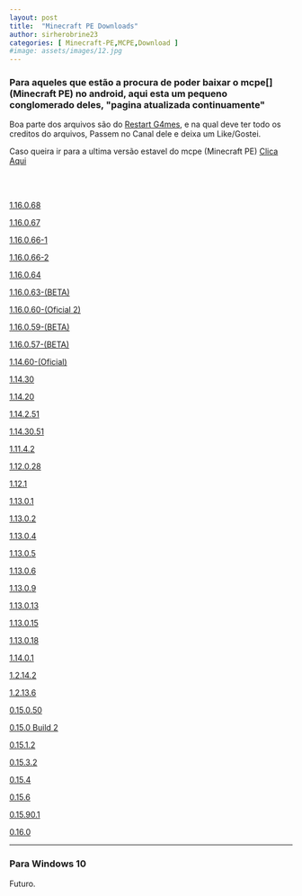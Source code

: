 ```yaml
---
layout: post
title:  "Minecraft PE Downloads"
author: sirherobrine23
categories: [ Minecraft-PE,MCPE,Download ]
#image: assets/images/12.jpg
---
```


### Para aqueles que estão a procura de poder baixar o mcpe[](Minecraft PE) no android, aqui esta um pequeno conglomerado deles, "pagina atualizada continuamente"

Boa parte dos arquivos são do [Restart G4mes](https://www.youtube.com/channel/UCRn3MAs2f7hanjivuqEXUtw), e na qual deve ter todo os creditos do arquivos, Passem no Canal dele e deixa um Like/Gostei.

Caso queira ir para a ultima versão estavel do mcpe (Minecraft PE) [Clica Aqui](#ultima)

<br><br>

[1.16.0.68](https://files.sirherobrine23.org/Minecraft/Mcpe/18-07-2020/1.16.0.68.apk)

[1.16.0.67](https://files.sirherobrine23.org/Minecraft/Mcpe/18-07-2020/1.16.0.67.apk)

[1.16.0.66-1](https://files.sirherobrine23.org/Minecraft/Mcpe/18-07-2020/1.16.0.66-1.apk)

[1.16.0.66-2](https://files.sirherobrine23.org/Minecraft/Mcpe/18-07-2020/1.16.0.66-2.apk)

[1.16.0.64](https://files.sirherobrine23.org/Minecraft/Mcpe/18-07-2020/1.16.0.64.apk)

[1.16.0.63-(BETA)](https://files.sirherobrine23.org/Minecraft/Mcpe/1.16.0.63[](BETA).apk)

[1.16.0.60-(Oficial 2)](https://files.sirherobrine23.org/Minecraft/Mcpe/1.14.60[](of).apk)

 [1.16.0.59-(BETA)](https://files.sirherobrine23.org/Minecraft/Mcpe/1.16.0.59[](beta).apk)
  
 [1.16.0.57-(BETA)](https://files.sirherobrine23.org/Minecraft/Mcpe/1.16.0.57[](beta).apk)
 
[1.14.60-(Oficial)](https://files.sirherobrine23.org/Minecraft/Mcpe/1.14.60.apk)

[1.14.30](https://files.sirherobrine23.org/Minecraft/Mcpe/Minecraft_bedrock_1.14.30.2-Oficial_.apk)

[1.14.20](https://files.sirherobrine23.org/Minecraft/Mcpe/Minecraft-Bedrock_1.14.20.1-Oficial_.apk)

[1.14.2.51](https://files.sirherobrine23.org/Minecraft/Mcpe/Minecraft-Bedrock_1.14.2.51_.apk)
  
[1.14.30.51](https://files.sirherobrine23.org/Minecraft/Mcpe/Minecraft-Bedrock_1.14.30.51_.apk)
 
[1.11.4.2](https://files.sirherobrine23.org/Minecraft/Mcpe/1.xx.x/1.11.4.2.apk)

[1.12.0.28](https://files.sirherobrine23.org/Minecraft/Mcpe/1.xx.x/1.12.0.28.apk)
 
[1.12.1](https://files.sirherobrine23.org/Minecraft/Mcpe/1.xx.x/1.12.1.apk)
    
[1.13.0.1](https://files.sirherobrine23.org/Minecraft/Mcpe/1.xx.x/1.13.0.1.apk)
  
[1.13.0.2](https://files.sirherobrine23.org/Minecraft/Mcpe/1.xx.x/1.13.0.2.apk)
  
[1.13.0.4](https://files.sirherobrine23.org/Minecraft/Mcpe/1.xx.x/1.13.0.4.apk)

[1.13.0.5](https://files.sirherobrine23.org/Minecraft/Mcpe/1.xx.x/1.13.0.5.apk)
  
[1.13.0.6](https://files.sirherobrine23.org/Minecraft/Mcpe/1.xx.x/1.13.0.6.apk)

[1.13.0.9](https://files.sirherobrine23.org/Minecraft/Mcpe/1.xx.x/1.13.0.9.apk)

[1.13.0.13](https://files.sirherobrine23.org/Minecraft/Mcpe/1.xx.x/1.13.0.13.apk)

[1.13.0.15](https://files.sirherobrine23.org/Minecraft/Mcpe/1.xx.x/1.13.0.15.apk)
  
[1.13.0.18](https://files.sirherobrine23.org/Minecraft/Mcpe/1.xx.x/1.13.0.18.apk)
  
[1.14.0.1](https://files.sirherobrine23.org/Minecraft/Mcpe/1.xx.x/1.14.0.1.apk)
  
[1.2.14.2](https://files.sirherobrine23.org/Minecraft/Mcpe/1.xx.x/MCPE+1.2.14.2.apk)
  
[1.2.13.6](https://files.sirherobrine23.org/Minecraft/Mcpe/1.xx.x/MCPE+1.2.13.6.apk)
  
[0.15.0.50](https://files.sirherobrine23.org/Minecraft/Mcpe/0.xx.x/0.15.0.50.apk)
  
[0.15.0 Build 2](https://files.sirherobrine23.org/Minecraft/Mcpe/0.xx.x/0.15.0+Build+2.apk)
  
[0.15.1.2](https://files.sirherobrine23.org/Minecraft/Mcpe/0.xx.x/0.15.1.2.apk)
  
[0.15.3.2](https://files.sirherobrine23.org/Minecraft/Mcpe/0.xx.x/0.15.3.2.apk)
  
[0.15.4](https://files.sirherobrine23.org/Minecraft/Mcpe/0.xx.x/0.15.4.apk)
  
[0.15.6](https://files.sirherobrine23.org/Minecraft/Mcpe/0.xx.x/0.15.6+.apk)
  
[0.15.90.1](https://files.sirherobrine23.org/Minecraft/Mcpe/0.xx.x/0.15.90.1.apk)
  
[0.16.0](https://files.sirherobrine23.org/Minecraft/Mcpe/0.xx.x/0.16.0.apk)

---

 ### Para Windows 10

 Futuro.